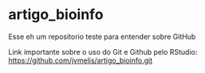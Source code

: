 # artigo_bioinfo
Esse eh um repositorio teste para entender sobre GitHub

Link importante sobre o uso do Git e Github pelo RStudio: 
https://github.com/jvmelis/artigo_bioinfo.git
